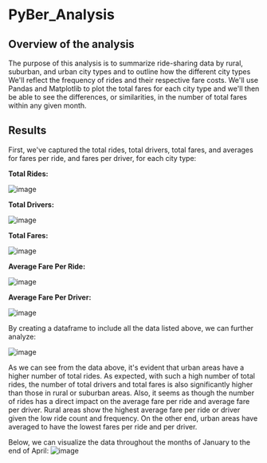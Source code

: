# PyBer_Analysis
## Overview of the analysis
The purpose of this analysis is to summarize ride-sharing data by rural, suburban, and urban city types and to outline how the different city types  We'll reflect the frequency of rides and their respective fare costs. We'll use Pandas and Matplotlib to plot the total fares for each city type and we'll then be able to see the differences, or similarities, in the number of total fares within any given month.

## Results
First, we've captured the total rides, total drivers, total fares, and averages for fares per ride, and fares per driver, for each city type:

**Total Rides:**

![image](https://user-images.githubusercontent.com/89496798/141698342-4f0e0dc0-aea0-43b8-b6d1-58ed93541aed.png)

**Total Drivers:**

![image](https://user-images.githubusercontent.com/89496798/141698366-65d508a9-960e-4135-966c-22ed9f8ccbc0.png)

**Total Fares:**

![image](https://user-images.githubusercontent.com/89496798/141698377-7b1daa90-b9fc-4247-a705-4f40bbb5484b.png)

**Average Fare Per Ride:**

![image](https://user-images.githubusercontent.com/89496798/141698388-85c059d4-efa1-42d6-9967-882e33b73bf5.png)

**Average Fare Per Driver:**

![image](https://user-images.githubusercontent.com/89496798/141698395-3d5b5029-5e35-4383-85ba-3e440d9a26b2.png)

By creating a dataframe to include all the data listed above, we can further analyze:

![image](https://user-images.githubusercontent.com/89496798/141698410-9ddf6e06-cc1f-407e-8373-5741c5230762.png)

As we can see from the data above, it's evident that urban areas have a higher number of total rides. As expected, with such a high number of total rides, the number of total drivers and total fares is also significantly higher than those in rural or suburban areas. Also, it seems as though the number of rides has a direct impact on the average fare per ride and average fare per driver. Rural areas show the highest average fare per ride or driver given the low ride count and frequency. On the other end, urban areas have averaged to have the lowest fares per ride and per driver.

Below, we can visualize the data throughout the months of January to the end of April:
![image](https://user-images.githubusercontent.com/89496798/141698687-a84316d4-190b-45d8-955f-2ad4ec5dfbb8.png)
